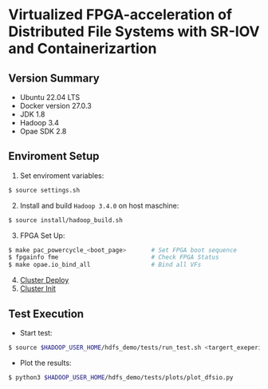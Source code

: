# Virtualized FPGA-acceleration of Distributed File Systems with SR-IOV and Containerizartion

## Version Summary
* Ubuntu 22.04 LTS
* Docker version 27.0.3
* JDK 1.8
* Hadoop 3.4
* Opae SDK 2.8


## Enviroment Setup
1) Set enviroment variables:
```bash
$ source settings.sh
```
2) Install and build `Hadoop 3.4.0` on host maschine:
```bash
$ source install/hadoop_build.sh
```
3) FPGA Set Up:
```bash
$ make pac_powercycle_<boot_page>       # Set FPGA boot sequence
$ fpgainfo fme                          # Check FPGA Status
$ make opae.io_bind_all                 # Bind all VFs
```
4) [Cluster Deploy](container/README.md#deploy)
5) [Cluster Init](container/README.md#init)


## Test Execution
* Start test:
```bash
$ source $HADOOP_USER_HOME/hdfs_demo/tests/run_test.sh <targert_exeperiments> <EC_policy>
```
* Plot the results:
```bash
$ python3 $HADOOP_USER_HOME/hdfs_demo/tests/plots/plot_dfsio.py
```